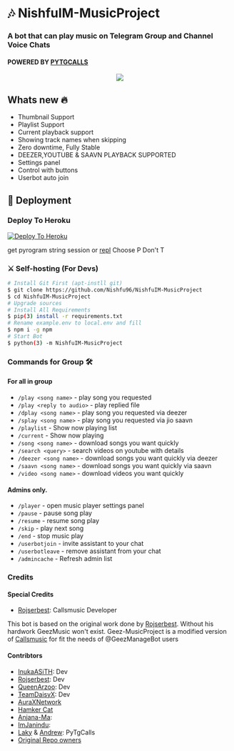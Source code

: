 <h1 align="centre">🎶 NishfuIM-MusicProject</h1>

### A bot that can play music on Telegram Group and Channel Voice Chats
#### POWERED BY [PYTGCALLS](https://github.com/pytgcalls/pytgcalls)

<p align="center">
  <img src="https://telegra.ph/file/5faef2abd77096b49f12c.jpg">
</p>

<h2> Whats new 🔥 </h2>

- Thumbnail Support
- Playlist Support
- Current playback support
- Showing track names when skipping
- Zero downtime, Fully Stable
- DEEZER,YOUTUBE & SAAVN PLAYBACK SUPPORTED
- Settings panel
- Control with buttons
- Userbot auto join

## 🚀 Deployment

### Deploy To Heroku

[![Deploy To Heroku](https://www.herokucdn.com/deploy/button.svg)](https://heroku.com/deploy?template=https://github.com/Nishfu96/NishfuIM-MusicProject)

get pyrogram string session or [repl](https://replit.com/@Vckyou/Geez-String-Session#main.py) Choose P Don't T

### ⚔ Self-hosting (For Devs) 
```sh
# Install Git First (apt-instll git)
$ git clone https://github.com/Nishfu96/NishfuIM-MusicProject
$ cd NishfuIM-MusicProject
# Upgrade sources
# Install All Requirements 
$ pip(3) install -r requirements.txt
# Rename example.env to local.env and fill
$ npm i -g npm
# Start Bot 
$ python(3) -m NishfuIM-MusicProject
```

### Commands for Group 🛠
#### For all in group

- `/play <song name>` - play song you requested
- `/play <reply to audio>` - play replied file
- `/dplay <song name>` - play song you requested via deezer
- `/splay <song name>` - play song you requested via jio saavn
- `/playlist` - Show now playing list
- `/current` - Show now playing
- `/song <song name>` - download songs you want quickly
- `/search <query>` - search videos on youtube with details
- `/deezer <song name>` - download songs you want quickly via deezer
- `/saavn <song name>` - download songs you want quickly via saavn
- `/video <song name>` - download videos you want quickly

#### Admins only.
- `/player` - open music player settings panel
- `/pause` - pause song play
- `/resume` - resume song play
- `/skip` - play next song
- `/end` - stop music play
- `/userbotjoin` - invite assistant to your chat
- `/userbotleave` - remove assistant from your chat
- `/admincache` - Refresh admin list



### Credits
#### Special Credits
- [Rojserbest](http://github.com/rojserbes): Callsmusic Developer

This bot is based on the original work done by [Rojserbest](http://github.com/rojserbest). Without his hardwork GeezMusic won't exist. 
Geez-MusicProject is a modified version of [Callsmusic](https://github.com/callsmusic/callsmusic) for fit the needs of @GeezManageBot users

#### Contribtors
- [InukaASiTH](https://github.com/InukaAsith): Dev
- [Rojserbest](http://github.com/rojserbes): Dev
- [QueenArzoo](https://github.com/QueenArzoo): Dev
- [TeamDaisyX](https://github.com/TeamDaisyX): Dev
- [AuraXNetwork](https://github.com/AuraXNetwork/AuraXMusicBot)
- [Hamker Cat](https://github.com/thehamkercat/)
- [Anjana-Ma](https://github.com/Anjana-Ma): 
- [ImJanindu](https://github.com/ImJanindu): 
- [Laky](https://github.com/Laky-64) & [Andrew](https://github.com/AndrewLaneX): PyTgCalls
- [Original Repo owners](https://github.com/suprojects/CallsMusic)
